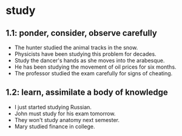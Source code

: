 # study
## 1.1: ponder, consider, observe carefully

  *  The hunter studied the animal tracks in the snow.
  *  Physicists have been studying this problem for decades.
  *  Study the dancer's hands as she moves into the arabesque.
  *  He has been studying the movement of oil prices for six months.
  *  The professor studied the exam carefully for signs of cheating.

## 1.2: learn, assimilate a body of knowledge

  *  I just started studying Russian.
  *  John must study for his exam tomorrow.
  *  They won't study anatomy next semester.
  *  Mary studied finance in college.
